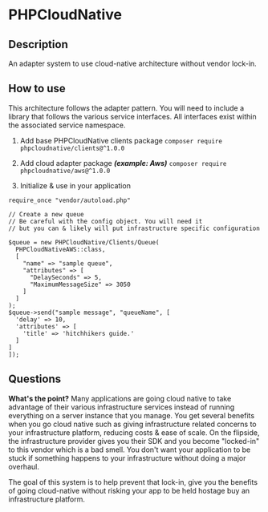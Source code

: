 # PHPCloudNative

## Description
An adapter system to use cloud-native architecture without vendor lock-in.


## How to use
This architecture follows the adapter pattern. You will need to include a library that follows the various service interfaces.
All interfaces exist within the associated service namespace.

1. Add base PHPCloudNative clients package
```composer require phpcloudnative/clients@^1.0.0 ```

2. Add cloud adapter package 
***(example: Aws)***
```composer require phpcloudnative/aws@^1.0.0 ```

3. Initialize & use in your application
```
require_once "vendor/autoload.php"

// Create a new queue
// Be careful with the config object. You will need it
// but you can & likely will put infrastructure specific configuration

$queue = new PHPCloudNative/Clients/Queue(
  PHPCloudNativeAWS::class,
  [
    "name" => "sample queue",
    "attributes" => [
      "DelaySeconds" => 5,
      "MaximumMessageSize" => 3050
    ]
  ]
);
$queue->send("sample message", "queueName", [
  'delay' => 10,
  'attributes' => [
    'title' => 'hitchhikers guide.'
  ]
]
]);
```

## Questions
**What's the point?**
Many applications are going cloud native to take advantage of their various infrastructure services instead of running everything on a server instance that you manage. You get several benefits when you go cloud native such as giving infrastructure related concerns to your infrastructure platform, reducing costs & ease of scale. On the flipside, the infrastructure provider gives you their SDK and you become "locked-in" to this vendor which is a bad smell. You don't want your application to be stuck if something happens to your infrastructure without doing a major overhaul.

The goal of this system is to help prevent that lock-in, give you the benefits of going cloud-native without risking your app to be held hostage buy an infrastructure platform.